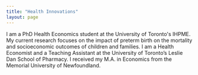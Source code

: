 ```yaml
---
title: "Health Innovations"
layout: page
---
```


I am a PhD Health Economics student at the University of Toronto's IHPME. My current research focuses on the impact of preterm birth on the mortality and socioeconomic outcomes of children and families.  I am a Health Economist and a Teaching Assistant at the University of Toronto’s Leslie Dan School of Pharmacy. I received my M.A. in Economics from the Memorial University of Newfoundland.

